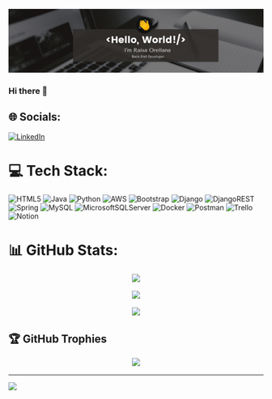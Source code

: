 ![Raisa's GitHub Banner](./assets/BannerGitHub.png)

### Hi there 👋

## 🌐 Socials:
[![LinkedIn](https://img.shields.io/badge/LinkedIn-%230077B5.svg?logo=linkedin&logoColor=white)](https://linkedin.com/in/raisa-orellana-rios) 

# 💻 Tech Stack:
![HTML5](https://img.shields.io/badge/html5-%23E34F26.svg?style=for-the-badge&logo=html5&logoColor=white) ![Java](https://img.shields.io/badge/java-%23ED8B00.svg?style=for-the-badge&logo=java&logoColor=white) ![Python](https://img.shields.io/badge/python-3670A0?style=for-the-badge&logo=python&logoColor=ffdd54) ![AWS](https://img.shields.io/badge/AWS-%23FF9900.svg?style=for-the-badge&logo=amazon-aws&logoColor=white) ![Bootstrap](https://img.shields.io/badge/bootstrap-%23563D7C.svg?style=for-the-badge&logo=bootstrap&logoColor=white) ![Django](https://img.shields.io/badge/django-%23092E20.svg?style=for-the-badge&logo=django&logoColor=white) ![DjangoREST](https://img.shields.io/badge/DJANGO-REST-ff1709?style=for-the-badge&logo=django&logoColor=white&color=ff1709&labelColor=gray) ![Spring](https://img.shields.io/badge/spring-%236DB33F.svg?style=for-the-badge&logo=spring&logoColor=white) ![MySQL](https://img.shields.io/badge/mysql-%2300f.svg?style=for-the-badge&logo=mysql&logoColor=white) ![MicrosoftSQLServer](https://img.shields.io/badge/Microsoft%20SQL%20Sever-CC2927?style=for-the-badge&logo=microsoft%20sql%20server&logoColor=white) ![Docker](https://img.shields.io/badge/docker-%230db7ed.svg?style=for-the-badge&logo=docker&logoColor=white) ![Postman](https://img.shields.io/badge/Postman-FF6C37?style=for-the-badge&logo=postman&logoColor=white) ![Trello](https://img.shields.io/badge/Trello-%23026AA7.svg?style=for-the-badge&logo=Trello&logoColor=white) ![Notion](https://img.shields.io/badge/Notion-%23000000.svg?style=for-the-badge&logo=notion&logoColor=white)
# 📊 GitHub Stats:
<p align="center"><img src="https://github-readme-streak-stats.herokuapp.com/?user=raisa320&theme=dark&hide_border=false"/></p>
<p align="center"><img src="https://github-readme-stats.vercel.app/api/top-langs/?username=raisa320&theme=dark&hide_border=false&include_all_commits=true&count_private=false&layout=compact"/></p>
<p align="center"><img src="https://github-readme-stats.vercel.app/api?username=raisa320&theme=dark&hide_border=false&include_all_commits=true&count_private=false"/></p>

## 🏆 GitHub Trophies
<p align="center"><img src="https://github-profile-trophy.vercel.app/?username=raisa320&theme=radical&no-frame=false&no-bg=false&margin-w=4"/></p>

---
[![](https://visitcount.itsvg.in/api?id=raisa320&icon=0&color=0)](https://visitcount.itsvg.in)

<!-- Proudly created with GPRM ( https://gprm.itsvg.in ) -->
